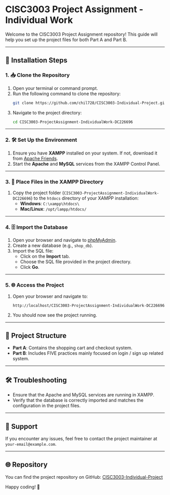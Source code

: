 # CISC3003 Project Assignment - Individual Work

Welcome to the CISC3003 Project Assignment repository! This guide will help you set up the project files for both Part A and Part B.

---

## 🚀 Installation Steps

### 1. 📥 Clone the Repository
1. Open your terminal or command prompt.
2. Run the following command to clone the repository:
   ```bash
   git clone https://github.com/chil728/CISC3003-Individual-Project.git
   ```
3. Navigate to the project directory:
   ```bash
   cd CISC3003-ProjectAssignment-IndividualWork-DC226696
   ```

---

### 2. 🛠️ Set Up the Environment
1. Ensure you have **XAMPP** installed on your system. If not, download it from [Apache Friends](https://www.apachefriends.org/).
2. Start the **Apache** and **MySQL** services from the XAMPP Control Panel.

---

### 3. 📂 Place Files in the XAMPP Directory
1. Copy the project folder (`CISC3003-ProjectAssignment-IndividualWork-DC226696`) to the `htdocs` directory of your XAMPP installation:
   - **Windows**: `C:\xampp\htdocs\`
   - **Mac/Linux**: `/opt/lampp/htdocs/`

---

### 4. 🗄️ Import the Database
1. Open your browser and navigate to [phpMyAdmin](http://localhost/phpmyadmin).
2. Create a new database (e.g., `shop_db`).
3. Import the SQL file:
   - Click on the **Import** tab.
   - Choose the SQL file provided in the project directory.
   - Click **Go**.

---

### 5. 🌐 Access the Project
1. Open your browser and navigate to:
   ```
   http://localhost/CISC3003-ProjectAssignment-IndividualWork-DC226696
   ```
2. You should now see the project running.

---

## 📄 Project Structure
- **Part A**: Contains the shopping cart and checkout system.
- **Part B**: Includes FIVE practices mainly focused on login / sign up related system.

---

## 🛠️ Troubleshooting
- Ensure that the Apache and MySQL services are running in XAMPP.
- Verify that the database is correctly imported and matches the configuration in the project files.

---

## 📧 Support
If you encounter any issues, feel free to contact the project maintainer at `your-email@example.com`.

---

## 🌐 Repository
You can find the project repository on GitHub: [CISC3003-Individual-Project](https://github.com/chil728/CISC3003-Individual-Project)

Happy coding! 🎉
